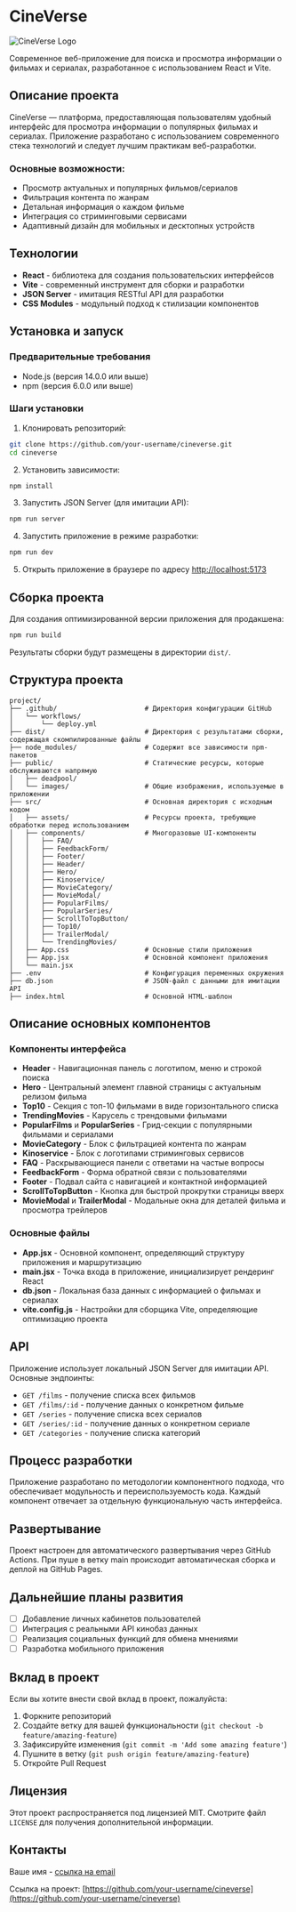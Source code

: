 # CineVerse

![CineVerse Logo](public/images/logo.png)

Современное веб-приложение для поиска и просмотра информации о фильмах и сериалах, разработанное с использованием React и Vite.

## Описание проекта

CineVerse — платформа, предоставляющая пользователям удобный интерфейс для просмотра информации о популярных фильмах и сериалах. Приложение разработано с использованием современного стека технологий и следует лучшим практикам веб-разработки.

### Основные возможности:
- Просмотр актуальных и популярных фильмов/сериалов
- Фильтрация контента по жанрам
- Детальная информация о каждом фильме
- Интеграция со стриминговыми сервисами
- Адаптивный дизайн для мобильных и десктопных устройств

## Технологии

- **React** - библиотека для создания пользовательских интерфейсов
- **Vite** - современный инструмент для сборки и разработки
- **JSON Server** - имитация RESTful API для разработки
- **CSS Modules** - модульный подход к стилизации компонентов

## Установка и запуск

### Предварительные требования
- Node.js (версия 14.0.0 или выше)
- npm (версия 6.0.0 или выше)

### Шаги установки

1. Клонировать репозиторий:
```bash
git clone https://github.com/your-username/cineverse.git
cd cineverse
```

2. Установить зависимости:
```bash
npm install
```

3. Запустить JSON Server (для имитации API):
```bash
npm run server
```

4. Запустить приложение в режиме разработки:
```bash
npm run dev
```

5. Открыть приложение в браузере по адресу [http://localhost:5173](http://localhost:5173)

## Сборка проекта

Для создания оптимизированной версии приложения для продакшена:

```bash
npm run build
```

Результаты сборки будут размещены в директории `dist/`.

## Структура проекта

```
project/
├── .github/                      # Директория конфигурации GitHub
│   └── workflows/                
│       └── deploy.yml           
├── dist/                         # Директория с результатами сборки, содержащая скомпилированные файлы
├── node_modules/                 # Содержит все зависимости npm-пакетов
├── public/                       # Статические ресурсы, которые обслуживаются напрямую
│   ├── deadpool/                 
│   └── images/                   # Общие изображения, используемые в приложении
├── src/                          # Основная директория с исходным кодом
│   ├── assets/                   # Ресурсы проекта, требующие обработки перед использованием
│   ├── components/               # Многоразовые UI-компоненты
│   │   ├── FAQ/                  
│   │   ├── FeedbackForm/         
│   │   ├── Footer/              
│   │   ├── Header/              
│   │   ├── Hero/               
│   │   ├── Kinoservice/          
│   │   ├── MovieCategory/       
│   │   ├── MovieModal/         
│   │   ├── PopularFilms/        
│   │   ├── PopularSeries/      
│   │   ├── ScrollToTopButton/    
│   │   ├── Top10/               
│   │   ├── TrailerModal/        
│   │   └── TrendingMovies/     
│   ├── App.css                   # Основные стили приложения
│   ├── App.jsx                   # Основной компонент приложения
│   └── main.jsx                  
├── .env                          # Конфигурация переменных окружения
├── db.json                       # JSON-файл с данными для имитации API
├── index.html                    # Основной HTML-шаблон
```

## Описание основных компонентов

### Компоненты интерфейса

- **Header** - Навигационная панель с логотипом, меню и строкой поиска
- **Hero** - Центральный элемент главной страницы с актуальным релизом фильма
- **Top10** - Секция с топ-10 фильмами в виде горизонтального списка
- **TrendingMovies** - Карусель с трендовыми фильмами
- **PopularFilms** и **PopularSeries** - Грид-секции с популярными фильмами и сериалами
- **MovieCategory** - Блок с фильтрацией контента по жанрам
- **Kinoservice** - Блок с логотипами стриминговых сервисов
- **FAQ** - Раскрывающиеся панели с ответами на частые вопросы
- **FeedbackForm** - Форма обратной связи с пользователями
- **Footer** - Подвал сайта с навигацией и контактной информацией
- **ScrollToTopButton** - Кнопка для быстрой прокрутки страницы вверх
- **MovieModal** и **TrailerModal** - Модальные окна для деталей фильма и просмотра трейлеров

### Основные файлы

- **App.jsx** - Основной компонент, определяющий структуру приложения и маршрутизацию
- **main.jsx** - Точка входа в приложение, инициализирует рендеринг React
- **db.json** - Локальная база данных с информацией о фильмах и сериалах
- **vite.config.js** - Настройки для сборщика Vite, определяющие оптимизацию проекта


## API

Приложение использует локальный JSON Server для имитации API. Основные эндпоинты:

- `GET /films` - получение списка всех фильмов
- `GET /films/:id` - получение данных о конкретном фильме
- `GET /series` - получение списка всех сериалов
- `GET /series/:id` - получение данных о конкретном сериале
- `GET /categories` - получение списка категорий

## Процесс разработки

Приложение разработано по методологии компонентного подхода, что обеспечивает модульность и переиспользуемость кода. Каждый компонент отвечает за отдельную функциональную часть интерфейса.

## Развертывание

Проект настроен для автоматического развертывания через GitHub Actions. При пуше в ветку main происходит автоматическая сборка и деплой на GitHub Pages.

## Дальнейшие планы развития

- [ ] Добавление личных кабинетов пользователей
- [ ] Интеграция с реальными API кинобаз данных
- [ ] Реализация социальных функций для обмена мнениями
- [ ] Разработка мобильного приложения

## Вклад в проект

Если вы хотите внести свой вклад в проект, пожалуйста:
1. Форкните репозиторий
2. Создайте ветку для вашей функциональности (`git checkout -b feature/amazing-feature`)
3. Зафиксируйте изменения (`git commit -m 'Add some amazing feature'`)
4. Пушните в ветку (`git push origin feature/amazing-feature`)
5. Откройте Pull Request

## Лицензия

Этот проект распространяется под лицензией MIT. Смотрите файл `LICENSE` для получения дополнительной информации.

## Контакты

Ваше имя - [ссылка на email](mailto:your.email@example.com)

Ссылка на проект: [https://github.com/your-username/cineverse](https://github.com/your-username/cineverse)